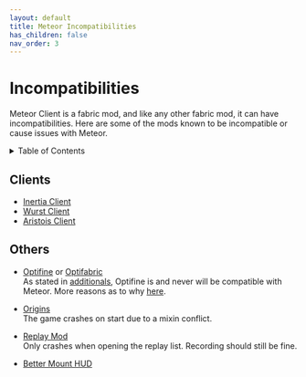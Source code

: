 ```yaml
---
layout: default
title: Meteor Incompatibilities
has_children: false
nav_order: 3
---
```


# Incompatibilities

Meteor Client is a fabric mod, and like any other fabric mod, it can have incompatibilities.
Here are some of the mods known to be incompatible or cause issues with Meteor.

<!-- START doctoc generated TOC please keep comment here to allow auto update -->
<!-- DON'T EDIT THIS SECTION, INSTEAD RE-RUN doctoc TO UPDATE -->
<details>
<summary>Table of Contents</summary>

- [Clients](#clients)
- [Others](#others)

</details>
<!-- END doctoc generated TOC please keep comment here to allow auto update -->

## Clients
- [Inertia Client](https://inertiaclient.com/)
- [Wurst Client](https://www.wurstclient.net/)
- [Aristois Client](https://aristois.net/)

## Others
- [Optifine](https://optifine.net/home) or [Optifabric](https://www.curseforge.com/minecraft/mc-mods/optifabric)<br>
As stated in [additionals](./MeteorAdditionals.md), Optifine is and never will be compatible with Meteor.
More reasons as to why [here](https://lambdaurora.dev/optifine_alternatives).

- [Origins](https://www.curseforge.com/minecraft/mc-mods/origins)<br>
The game crashes on start due to a mixin conflict.

- [Replay Mod](https://www.replaymod.com/)<br>
Only crashes when opening the replay list. Recording should still be fine.

- [Better Mount HUD](https://www.curseforge.com/minecraft/mc-mods/better-mount-hud)<br>
